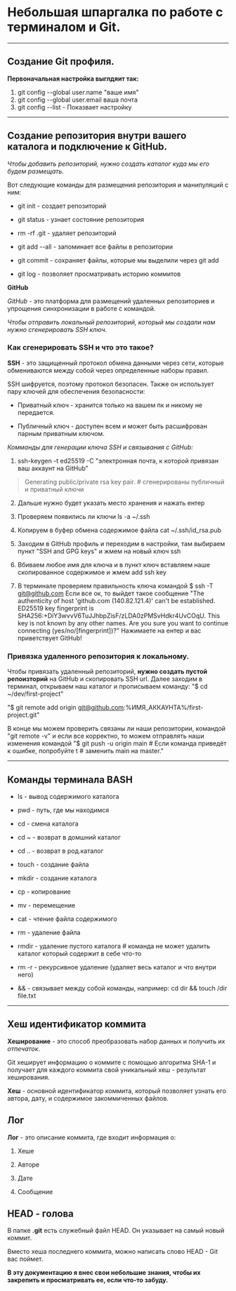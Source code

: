 # Небольшая шпаргалка по работе с терминалом и Git.

---

## Создание Git профиля.

**Первоначальная настройка выглдяит так:**

1. git config --global user.name "ваше имя"
2. git config --global user.email ваша почта
3. git config --list - Показвает настройку

---

## Создание репозитория внутри вашего каталога и подключение к GitHub.

*Чтобы добавить репозиторий, нужно создать каталог куда мы его будем размещать.*

Вот следующие команды для размещения репозитория и манипуляций с ним:  

* git init - создает репозиторий


* git status - узнает состояние репозитория


* rm -rf .git - удаляет репозиторий


* git add --all - запоминает все файлы в репозитории


* git commit - сохраняет файлы, которые мы выделили через git add


* git log - позволяет просматривать историю коммитов


**GitHub**


*GitHub* - это платформа для размещений удаленных репозиториев и упрощения синхронизации в работе с командой.

*Чтобы отправить локальный репозиторий, который мы создали нам нужно сгенерировать SSH ключ.*


### Как сгенерировать SSH и что это такое? 

**SSH** - это защищенный протокол обмена данными через сети, которые обмениваются между собой через определенные наборы правил.

SSH шифруется, поэтому протокол безопасен.
Также он использует пару ключей для обеспечения безопасности:

* Приватный ключ - хранится только на вашем пк и никому не передается.

* Публичный ключ - доступен всем и может быть расшифрован парным приватным ключом.

*Комманды для генерации ключа SSH и связывания с GitHub:*

1. ssh-keygen -t ed25519 -C "электронная почта, к которой привязан ваш аккаунт на GitHub"

> Generating public/private rsa key pair. # сгенерированы публичный и приватный ключи

2. Дальше нужно будет указать место хранения и нажать ентер

3. Проверяем появились ли ключи ls -a ~/.ssh

4. Копируем в буфер обмена содержимое файла cat ~/.ssh/id_rsa.pub

5. Заходим в GitHub профиль и переходим в настройки, там выбираем пункт "SSH and GPG keys" и жмем на новый ключ ssh

6. Вбиваем любое имя для ключа и в пункт ключ вставляем наше скопированное содержимое и жмем add ssh key

7. В терминале проверяем правильность ключа командой $ ssh -T git@github.com
Если все ок, то выйдет такое сообщение "The authenticity of host 'github.com (140.82.121.4)' can't be established. ED25519 key fingerprint is SHA256:+DiY3wvvV6TuJJhbpZisF/zLDA0zPMSvHdkr4UvCOqU. This key is not known by any other names. Are you sure you want to continue connecting (yes/no/[fingerprint])?" 
Нажимаете на ентер и вас приветствует GitHub!  


### Привязка удаленного репозитория к локальному.

Чтобы привязать удаленный репозиторий, **нужно создать пустой репоизторий** на GitHub и скопировать SSH url. 
Далее заходим в терминал, открываем наш каталог и прописываем команду: 
"$ cd ~/dev/first-project"

"$ git remote add origin git@github.com:%ИМЯ_АККАУНТА%/first-project.git"

В конце мы можем проверить связаны ли наши репозитории, командой "git remote -v" и если все корректно, то можем отправлять наши изменения командой 
"$ git push -u origin main # Если команда приведёт к ошибке, попробуйте t # заменить main на master."

---

## Команды терминала BASH

* ls - вывод содержимого каталога

* pwd - путь, где мы находимся

* cd - смена каталога

* cd ~ - возврат в домшний каталог

* cd .. - возврат в род.каталог

* touch - создание файла

* mkdir - создание каталога

* cp - копирование

* mv - перемещение 

* cat - чтение файла содержимого

* rm - удаление файла

* rmdir - удаление пустого каталога # команда не может удалить каталог который содержит в себе что-то

* rm -r - рекурсивное удаление (удаляет весь каталог и что внутри него)

* && - связывает между собой команды, например: cd dir && touch /dir file.txt

---

## Хеш идентификатор коммита

**Хеширование** - это способ преобразовать набор данных и получить их *отпечаток*.

Git хеширует информацию о коммите с помощью алгоритма SHA-1 и получает для каждого коммита свой уникальный хеш - результат хеширования.

**Хеш** - основной идентификатор коммита, который позволяет узнать его автора, дату, и содержимое закоммиченных файлов.

## Лог

**Лог** - это описание коммита, где входит информация о:

1. Хеше

2. Авторе

3. Дате

4. Сообщение



## HEAD - голова

В папке **.git** есть служебный файл HEAD. Он указывает на самый новый коммит. 

Вместо хеша последнего коммита, можно написать слово HEAD - Git вас поймет.


**В эту документацию я внес свои небольшие знания, чтобы их закрепить и просматривать ее, если что-то забуду.**













